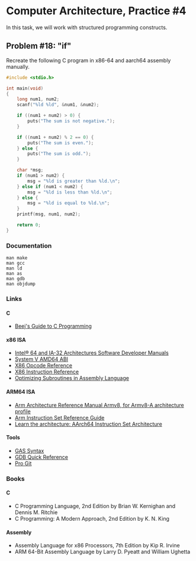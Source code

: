 Computer Architecture, Practice #4
==================================

In this task, we will work with structured programming constructs.

## Problem #18: "if"

Recreate the following C program in x86-64 and aarch64 assembly manually.

```C
#include <stdio.h>

int main(void)
{
    long num1, num2;
    scanf("%ld %ld", &num1, &num2);

    if ((num1 + num2) > 0) {
        puts("The sum is not negative.");
    }

    if ((num1 + num2) % 2 == 0) {
        puts("The sum is even.");
    } else {
        puts("The sum is odd.");
    }

    char *msg;
    if (num1 > num2) {
        msg = "%ld is greater than %ld.\n";
    } else if (num1 < num2) {
        msg = "%ld is less than %ld.\n";
    } else {
        msg = "%ld is equal to %ld.\n";
    }
    printf(msg, num1, num2);

    return 0;
}
```

### Documentation

    man make
    man gcc
    man ld
    man as
    man gdb
    man objdump

### Links

#### C

* [Beej's Guide to C Programming](https://beej.us/guide/bgc)

#### x86 ISA

* [Intel® 64 and IA-32 Architectures Software Developer Manuals](https://software.intel.com/en-us/articles/intel-sdm)
* [System V AMD64 ABI](https://software.intel.com/sites/default/files/article/402129/mpx-linux64-abi.pdf)
* [X86 Opcode Reference](http://ref.x86asm.net/index.html)
* [X86 Instruction Reference](http://www.felixcloutier.com/x86)
* [Optimizing Subroutines in Assembly Language](http://www.agner.org/optimize/optimizing_assembly.pdf)

#### ARM64 ISA

* [Arm Architecture Reference Manual Armv8, for Armv8-A architecture profile](https://developer.arm.com/documentation/ddi0487/latest)
* [Arm Instruction Set Reference Guide](https://developer.arm.com/documentation/100076/0100/a64-instruction-set-reference)
* [Learn the architecture: AArch64 Instruction Set Architecture](https://developer.arm.com/documentation/102374/0101)

#### Tools

* [GAS Syntax](https://en.wikibooks.org/wiki/X86_Assembly/GAS_Syntax)
* [GDB Quick Reference](https://users.ece.utexas.edu/~adnan/gdb-refcard.pdf)
* [Pro Git](https://git-scm.com/book/en/v2)

### Books

#### C

* C Programming Language, 2nd Edition by Brian W. Kernighan and Dennis M. Ritchie
* C Programming: A Modern Approach, 2nd Edition by K. N. King

#### Assembly

* Assembly Language for x86 Processors, 7th Edition by Kip R. Irvine
* ARM 64-Bit Assembly Language by Larry D. Pyeatt and William Ughetta
